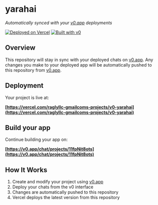 # yarahai

*Automatically synced with your [v0.app](https://v0.app) deployments*

[![Deployed on Vercel](https://img.shields.io/badge/Deployed%20on-Vercel-black?style=for-the-badge&logo=vercel)](https://vercel.com/raglyllc-gmailcoms-projects/v0-yarahai)
[![Built with v0](https://img.shields.io/badge/Built%20with-v0.app-black?style=for-the-badge)](https://v0.app/chat/projects/11fpNit8ots)

## Overview

This repository will stay in sync with your deployed chats on [v0.app](https://v0.app).
Any changes you make to your deployed app will be automatically pushed to this repository from [v0.app](https://v0.app).

## Deployment

Your project is live at:

**[https://vercel.com/raglyllc-gmailcoms-projects/v0-yarahai](https://vercel.com/raglyllc-gmailcoms-projects/v0-yarahai)**

## Build your app

Continue building your app on:

**[https://v0.app/chat/projects/11fpNit8ots](https://v0.app/chat/projects/11fpNit8ots)**

## How It Works

1. Create and modify your project using [v0.app](https://v0.app)
2. Deploy your chats from the v0 interface
3. Changes are automatically pushed to this repository
4. Vercel deploys the latest version from this repository